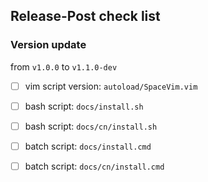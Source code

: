 ## Release-Post check list

### Version update

from `v1.0.0` to `v1.1.0-dev`

- [ ] vim script version: `autoload/SpaceVim.vim`
- [ ] bash script: `docs/install.sh`
- [ ] bash script: `docs/cn/install.sh`
- [ ] batch script: `docs/install.cmd`
- [ ] batch script: `docs/cn/install.cmd`

